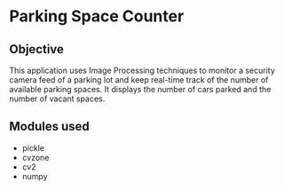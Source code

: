 # Parking Space Counter

## Objective

This application uses Image Processing techniques to monitor a security camera feed of a parking lot and keep real-time track of the number of available parking spaces. It displays the number of cars parked and the number of vacant spaces.

## Modules used

<ul>
    <li>pickle</li>
    <li>cvzone</li>
    <li>cv2</li>
    <li>numpy</li>
</ul>
